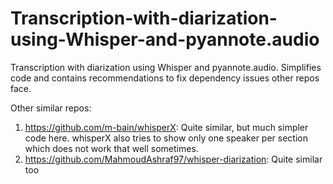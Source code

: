 # Transcription-with-diarization-using-Whisper-and-pyannote.audio
Transcription with diarization using Whisper and pyannote.audio.
Simplifies code and contains recommendations to fix dependency issues other repos face.

Other similar repos:
1) https://github.com/m-bain/whisperX: Quite similar, but much simpler code here. whisperX also tries to show only one speaker per section which does not work that well sometimes.
2) https://github.com/MahmoudAshraf97/whisper-diarization: Quite similar too
